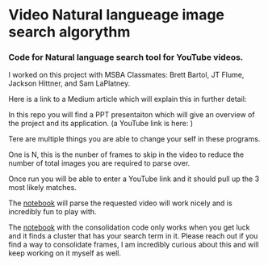 # Video Natural langueage image search algorythm
### Code for Natural language search tool for YouTube videos. 

I worked on this project with MSBA Classmates: Brett Bartol, JT Flume, Jackson Hittner, and Sam LaPlatney.

Here is a link to a Medium article which will explain this in further detail:

In this repo you will find a PPT presentaiton which will give an overview of the project and its application. (a YouTube link is here: ) 

Tere are multiple things you are able to change your self in these programs.

One is N, this is the nunber of frames to skip in the video to reduce the number of total images you are required to parse over. 

Once run you will be able to enter a YouTube link and it should pull up the 3 most likely matches. 

The [notebook](https://colab.research.google.com/drive/1Q9bXlvL84n6c3UzdvIX4L-Cdo4XFgEi4?usp=sharing) will parse the requested video will work nicely and is incredibly fun to play with. 

The [notebook](https://colab.research.google.com/drive/1spu4Z-NPal7LrY9HbmCcA-nSHRHMFP0e?usp=sharing) with the consolidation code only works when you get luck and it finds a cluster that has your search term in it. Please reach out if you find a way to consolidate frames, I am incredibly curious about this and will keep working on it myself as well. 
